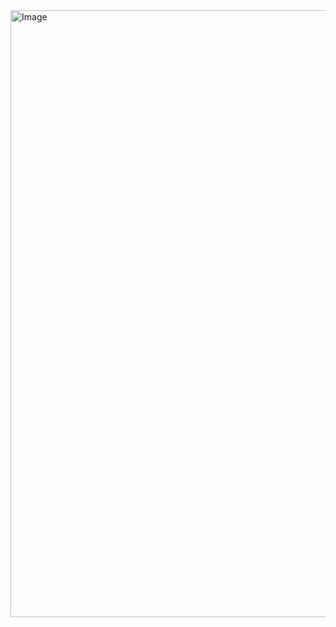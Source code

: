 <img width="1019" height="971" alt="Image" src="https://github.com/user-attachments/assets/c0de1354-705c-4bf6-af91-67ebb0ea12eb" />